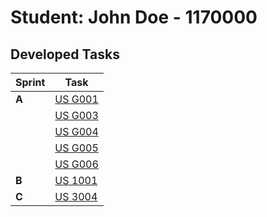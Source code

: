 # Student: John Doe - 1170000

## Developed Tasks

| Sprint | Task                                    |
|--------|-----------------------------------------|
| **A**  | [US G001](../us_g001/readme.md)         |
|        | [US G003](../us_g003/readme.md)         |
|        | [US G004](../us_g004/readme.md)         |
|        | [US G005](../us_g005/readme.md)         |
|        | [US G006](../us_g006/readme.md)         |
| **B**  | [US 1001](../example/us_1001/readme.md) |
| **C**  | [US 3004](../example/us_3004/readme.md) |
